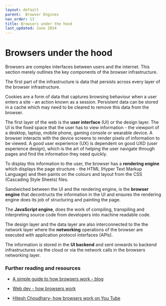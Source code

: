 ```yaml
---
layout: default
parent:  Browser Engines
nav_order: 13
title: Browsers under the hood
last_updated: June 2024
---
```


# Browsers under the hood

Browsers are complex interfaces between users and the internet. This section merely outlines the key components of the browser infrastructure.

The first part of the infrastructure is data that persists across every layer of the browser infrastructure.  

Cookies are a form of data that captures browsing behaviour when a user enters a site - an action known as a session. Persistent data can be stored in a cache which may need to be cleared to remove this data from the browser.

The first layer of the web is the __user interface__ (UI) or the design layer. The UI is the fixed space that the user has to view information - the viewport of a desktop, laptop, mobile phone, gaming console or wearable device. A browser interacts with the device screens to render pixels of information to be viewed. A good user experience (UX) is dependent on good UXD (user experience design), which is the art of helping the user navigate through pages and find the information they need quickly.

To display this information to the user, the browser has a __rendering engine__ which displays the page structure - the  HTML (Hyper Text Markup Language) and then paints on the colours and layout from the CSS (Cascading Style Sheets) files. 

Sandwiched between the UI and the rendering engine, is the __browser engine__ that decontructs the information in the UI and ensures the rendering engine does its job of structuring and painting the page.

The __JavaScript engine__, does the work of compiling, transpiling and interpreting source code from developers into machine readable code.

The design layer and the data layer are also interconnected to the the network layer where the __networking__ operations of the browser are executed with application protocol interfaces (APIs).

The information is stored in the __UI backend__ and sent onwards to backend infrastructures via the cloud or via the network calls in the browsers networking layer.

### Further reading and resources

- [A simple guide to how browsers work - blog](https://www.liveabout.com/what-is-internet-browser-892819)

- [Web dev - how browsers work](https://web.dev/articles/howbrowserswork)

- [Hitesh Choudhary- how browsers work on You Tube](https://www.youtube.com/watch?v=5rLFYtXHo9s&t=31s)